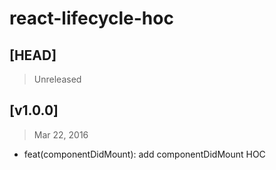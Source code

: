 # react-lifecycle-hoc

## [HEAD]
> Unreleased

## [v1.0.0]
> Mar 22, 2016

* feat(componentDidMount): add componentDidMount HOC
